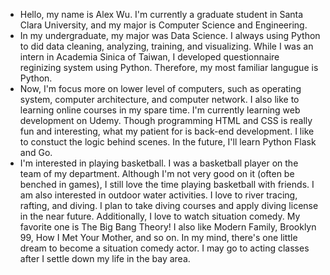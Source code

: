 - Hello, my name is Alex Wu. I'm currently a graduate student in Santa Clara University, and my major is Computer Science and Engineering. 
- In my undergraduate, my major was Data Science. I always using Python to did data cleaning, analyzing, training, and visualizing. While I was an intern in Academia Sinica of Taiwan, I developed questionnaire reginizing system using Python. Therefore, my most familiar langugue is Python. 
- Now, I'm focus more on lower level of computers, such as operating system, computer architecture, and computer network. I also like to learning online courses in my spare time. I'm currently learning web development on Udemy. Though programming HTML and CSS is really fun and interesting, what my patient for is back-end development. I like to constuct the logic behind scenes. In the future, I'll learn Python Flask and Go.
- I'm interested in playing basketball. I was a basketball player on the team of my department. Although I'm not very good on it (often be benched in games), I still love the time playing basketball with friends. I am also interested in outdoor water activities. I love to river tracing, rafting, and diving. I plan to take diving courses and apply diving license in the near future. Additionally, I love to watch situation comedy. My favorite one is The Big Bang Theory! I also like Modern Family, Brooklyn 99, How I Met Your Mother, and so on. In my mind, there's one little dream to become a situation comedy actor. I may go to acting classes after I settle down my life in the bay area.

<!---
alexwu727/alexwu727 is a ✨ special ✨ repository because its `README.md` (this file) appears on your GitHub profile.
You can click the Preview link to take a look at your changes.
--->
